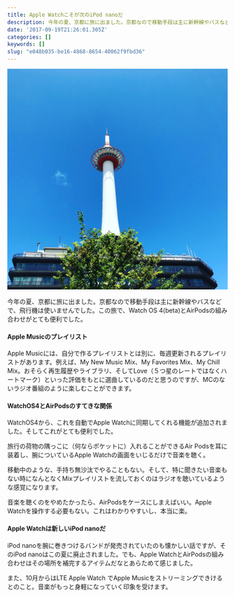 ```yaml
---
title: Apple Watchこそが次のiPod nanoだ
description: 今年の夏、京都に旅に出ました。京都なので移動手段は主に新幹線やバスなどで、飛行機は使いませんでした。この旅で、Watch OS 4(beta)とAirPodsの組み合わせがとても便利でした。
date: '2017-09-19T21:26:01.305Z'
categories: []
keywords: []
slug: "e048b035-be16-4868-8654-40062f9fbd36"
---
```

![](1__2Ny6__QDZbVLBd3__Mhh9Nug.jpeg)

今年の夏、京都に旅に出ました。京都なので移動手段は主に新幹線やバスなどで、飛行機は使いませんでした。この旅で、Watch OS 4(beta)とAirPodsの組み合わせがとても便利でした。

#### Apple Musicのプレイリスト

Apple Musicには、自分で作るプレイリストとは別に、毎週更新されるプレイリストがあります。例えば、My New Music Mix、My Favorites Mix、My Chill Mix。おそらく再生履歴やライブラリ、そしてLove（５つ星のレートではなくハートマーク）といった評価をもとに選曲しているのだと思うのですが、MCのないラジオ番組のように楽しむことができます。

#### WatchOS4とAirPodsのすてきな関係

WatchOS4から、これを自動でApple Watchに同期してくれる機能が追加されました。そしてこれがとても便利でした。

旅行の荷物の隅っこに（何ならポケットに）入れることができるAir Podsを耳に装着し、腕についているApple Watchの画面をいじるだけで音楽を聴く。

移動中のような、手持ち無沙汰でやることもない。そして、特に聞きたい音楽もない時になんとなくMixプレイリストを流しておくのはラジオを聴いているような感覚になります。

音楽を聴くのをやめたかったら、AirPodsをケースにしまえばいい。Apple Watchを操作する必要もない。これはわかりやすいし、本当に楽。

#### Apple Watchは新しいiPod nanoだ

iPod nanoを腕に巻きつけるバンドが発売されていたのも懐かしい話ですが、そのiPod nanoはこの夏に廃止されました。でも、Apple WatchとAirPodsの組み合わせはその場所を補完するアイテムだなとあらためて感じました。

また、10月からはLTE Apple Watch でApple Musicをストリーミングできけるとのこと。音楽がもっと身軽になっていく印象を受けます。